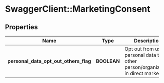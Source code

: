# SwaggerClient::MarketingConsent

## Properties
Name | Type | Description | Notes
------------ | ------------- | ------------- | -------------
**personal_data_opt_out_others_flag** | **BOOLEAN** | Opt out from use of personal data to other person/organization in direct marketing | [optional] 

